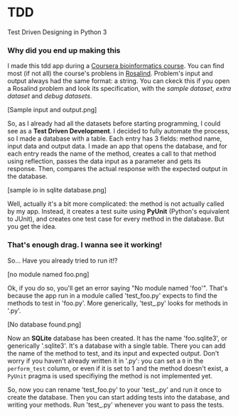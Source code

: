 # TDD
Test Driven Designing in Python 3

### Why did you end up making this

I made this tdd app during a [Coursera bioinformatics course](https://en.coursera.org/specializations/bioinformatics). You can find most (if not all) the course's problens in [Rosalind](http://rosalind.info/problems/list-view/?location=bioinformatics-textbook-track). Problem's input and output always had the same format: a string. You can ckeck this if you open a Rosalind problem and look its specification, with the *sample dataset*, *extra dataset* and *debug datasets*.

[Sample input and output.png]

So, as I already had all the datasets before starting programming, I could see as a **Test Driven Development**. I decided to fully automate the process, so I made a database with a table. Each entry has 3 fields: method name, input data and output data. I made an app that opens the database, and for each entry reads the name of the method, creates a call to that method using reflection, passes the data input as a parameter and gets its response. Then, compares the actual response with the expected output in the database.

[sample io in sqlite database.png]

Well, actually it's a bit more complicated: the method is not actually called by my app. Instead, it creates a test suite using **PyUnit** (Python's equivalent to JUnit), and creates one test case for every method in the database. But you get the idea.

### That's enough drag. I wanna see it working!

So... Have you already tried to run it!?

[no module named foo.png]

Ok, if you do so, you'll get an error saying "No module named 'foo'". That's because the app run in a module called 'test_foo.py' expects to find the methods to test in 'foo.py'. More generically, 'test_<module>.py' looks for methods in '<module>.py'.

[No database found.png]

Now an **SQLite** database has been created. It has the name 'foo.sqlite3', or generically '<module>.sqlite3'. It's a database with a single table. There you can add the name of the method to test, and its input and expected output. Don't worry if you haven't already written it in '<module>.py': you can set a `0` in the `perform_test` column, or even if it is set to 1 and the method doesn't exist, a `PyUnit` pragma is used specifiying the method is not implemented yet.

So, now you can rename 'test_foo.py' to your 'test_<module>.py' and run it once to create the database. Then you can start adding tests into the database, and writing your methods. Run 'test_<module>.py' whenever you want to pass the tests.
